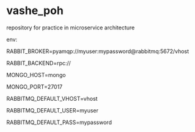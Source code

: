 # vashe_poh
repository for practice in microservice architecture

env:

RABBIT_BROKER=pyamqp://myuser:mypassword@rabbitmq:5672/vhost

RABBIT_BACKEND=rpc://

MONGO_HOST=mongo

MONGO_PORT=27017

RABBITMQ_DEFAULT_VHOST=vhost

RABBITMQ_DEFAULT_USER=myuser

RABBITMQ_DEFAULT_PASS=mypassword
